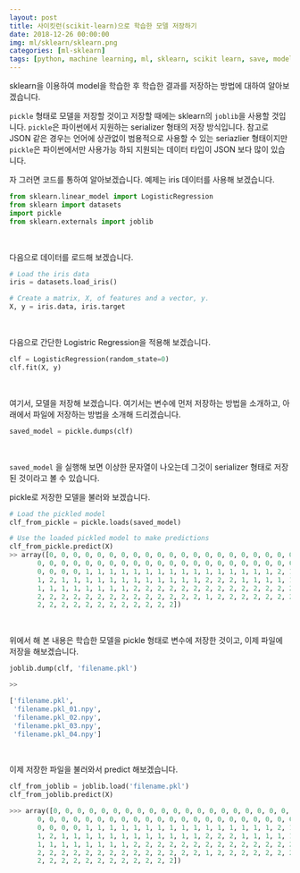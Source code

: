 ```yaml
---
layout: post
title: 사이킷런(scikit-learn)으로 학습한 모델 저장하기 
date: 2018-12-26 00:00:00
img: ml/sklearn/sklearn.png
categories: [ml-sklearn] 
tags: [python, machine learning, ml, sklearn, scikit learn, save, model] # add tag
---
```


sklearn을 이용하여 model을 학습한 후 학습한 결과를 저장하는 방법에 대하여 알아보겠습니다.

`pickle` 형태로 모델을 저장할 것이고 저장할 때에는 sklearn의 `joblib`을 사용할 것입니다.
`pickle`은 파이썬에서 지원하는 serializer 형태의 저장 방식입니다.
참고로 JSON 같은 경우는 언어에 상관없이 범용적으로 사용할 수 있는 seriazlier 형태이지만 `pickle`은 파이썬에서만 사용가능 하되
지원되는 데이터 타입이 JSON 보다 많이 있습니다.

자 그러면 코드를 통하여 알아보겠습니다. 예제는 iris 데이터를 사용해 보겠습니다.

```python
from sklearn.linear_model import LogisticRegression
from sklearn import datasets
import pickle
from sklearn.externals import joblib
```

<br>

다음으로 데이터를 로드해 보겠습니다.

```python
# Load the iris data
iris = datasets.load_iris()

# Create a matrix, X, of features and a vector, y.
X, y = iris.data, iris.target
```

<br>

다음으로 간단한 Logistric Regression을 적용해 보겠습니다.

```python
clf = LogisticRegression(random_state=0)
clf.fit(X, y)  
```

<br>

여기서, 모델을 저장해 보겠습니다. 여기서는 변수에 먼저 저장하는 방법을 소개하고, 아래에서 파일에 저장하는 방법을 소개해 드리겠습니다.

```python
saved_model = pickle.dumps(clf)
```

<br>

`saved_model` 을 실행해 보면 이상한 문자열이 나오는데 그것이 serializer 형태로 저장된 것이라고 볼 수 있습니다.

pickle로 저장한 모델을 불러와 보겠습니다.

```python
# Load the pickled model
clf_from_pickle = pickle.loads(saved_model)

# Use the loaded pickled model to make predictions
clf_from_pickle.predict(X)
>> array([0, 0, 0, 0, 0, 0, 0, 0, 0, 0, 0, 0, 0, 0, 0, 0, 0, 0, 0, 0, 0, 0, 0,
       0, 0, 0, 0, 0, 0, 0, 0, 0, 0, 0, 0, 0, 0, 0, 0, 0, 0, 0, 0, 0, 0, 0,
       0, 0, 0, 0, 1, 1, 1, 1, 1, 1, 1, 1, 1, 1, 1, 1, 1, 1, 1, 1, 2, 1, 1,
       1, 2, 1, 1, 1, 1, 1, 1, 1, 1, 1, 1, 1, 1, 2, 2, 2, 1, 1, 1, 1, 1, 1,
       1, 1, 1, 1, 1, 1, 1, 1, 2, 2, 2, 2, 2, 2, 2, 2, 2, 2, 2, 2, 2, 2, 2,
       2, 2, 2, 2, 2, 2, 2, 2, 2, 2, 2, 2, 2, 2, 1, 2, 2, 2, 2, 2, 2, 2, 2,
       2, 2, 2, 2, 2, 2, 2, 2, 2, 2, 2, 2])
```

<br>

위에서 해 본 내용은 학습한 모델을 pickle 형태로 변수에 저장한 것이고, 이제 파일에 저장을 해보겠습니다.

```python
joblib.dump(clf, 'filename.pkl') 

>>

['filename.pkl',
 'filename.pkl_01.npy',
 'filename.pkl_02.npy',
 'filename.pkl_03.npy',
 'filename.pkl_04.npy']

```

<br>

이제 저장한 파일을 불러와서 predict 해보겠습니다.

```python
clf_from_joblib = joblib.load('filename.pkl') 
clf_from_joblib.predict(X)

>>> array([0, 0, 0, 0, 0, 0, 0, 0, 0, 0, 0, 0, 0, 0, 0, 0, 0, 0, 0, 0, 0, 0, 0,
       0, 0, 0, 0, 0, 0, 0, 0, 0, 0, 0, 0, 0, 0, 0, 0, 0, 0, 0, 0, 0, 0, 0,
       0, 0, 0, 0, 1, 1, 1, 1, 1, 1, 1, 1, 1, 1, 1, 1, 1, 1, 1, 1, 2, 1, 1,
       1, 2, 1, 1, 1, 1, 1, 1, 1, 1, 1, 1, 1, 1, 2, 2, 2, 1, 1, 1, 1, 1, 1,
       1, 1, 1, 1, 1, 1, 1, 1, 2, 2, 2, 2, 2, 2, 2, 2, 2, 2, 2, 2, 2, 2, 2,
       2, 2, 2, 2, 2, 2, 2, 2, 2, 2, 2, 2, 2, 2, 1, 2, 2, 2, 2, 2, 2, 2, 2,
       2, 2, 2, 2, 2, 2, 2, 2, 2, 2, 2, 2])

```

<br>